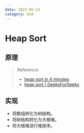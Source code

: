 ```yaml
---
date: 2023-06-24
category: DSA
---
```


# Heap Sort

## 原理

> Reference:
> - [heap sort in 4 minutes](https://youtu.be/2DmK_H7IdTo)
> - [heap sort | GeeksForGeeks](https://youtu.be/MtQL_ll5KhQ)

## 实现

- 将数组转化为树结构。
- 将树结构转化为大根堆。
- 将大根堆进行堆排序。
